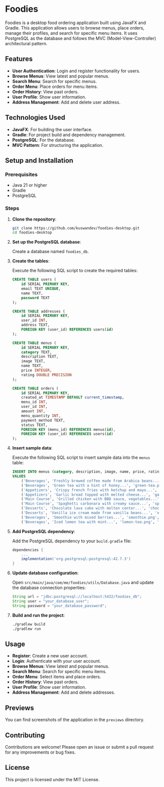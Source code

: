 # Foodies

Foodies is a desktop food ordering application built using JavaFX and Gradle. This application allows users to browse menus, place orders, manage their profiles, and search for specific menu items. It uses PostgreSQL as the database and follows the MVC (Model-View-Controller) architectural pattern.

## Features

- **User Authentication**: Login and register functionality for users.
- **Browse Menus**: View latest and popular menus.
- **Search Menu**: Search for specific menus.
- **Order Menu**: Place orders for menu items.
- **Order History**: View past orders.
- **User Profile**: Show user information.
- **Address Management**: Add and delete user address.

## Technologies Used

- **JavaFX**: For building the user interface.
- **Gradle**: For project build and dependency management.
- **PostgreSQL**: For the database.
- **MVC Pattern**: For structuring the application.

## Setup and Installation

### Prerequisites

- Java 21 or higher
- Gradle
- PostgreSQL

### Steps

1.  **Clone the repository**:

    ```bash
    git clone https://github.com/kuswandev/foodies-desktop.git
    cd foodies-desktop
    ```

2.  **Set up the PostgreSQL database**:

    Create a database named `foodies_db`.

3.  **Create the tables**:

    Execute the following SQL script to create the required tables:

    ```sql
    CREATE TABLE users (
        id SERIAL PRIMARY KEY,
        email TEXT UNIQUE,
        name TEXT,
        password TEXT
    );

    CREATE TABLE addresses (
        id SERIAL PRIMARY KEY,
        user_id INT,
        address TEXT,
        FOREIGN KEY (user_id) REFERENCES users(id)
    );

    CREATE TABLE menus (
        id SERIAL PRIMARY KEY,
        category TEXT,
        description TEXT,
        image TEXT,
        name TEXT,
        price INTEGER,
        rating DOUBLE PRECISION
    );

    CREATE TABLE orders (
        id SERIAL PRIMARY KEY,
        created_at TIMESTAMP DEFAULT current_timestamp,
        menu_id INT,
        user_id INT,
        amount INT,
        menu_quantity INT,
        payment_method TEXT,
        status TEXT,
        FOREIGN KEY (menu_id) REFERENCES menus(id),
        FOREIGN KEY (user_id) REFERENCES users(id)
    );
    ```

4.  **Insert sample data**:

    Execute the following SQL script to insert sample data into the `menus` table:

    ```sql
    INSERT INTO menus (category, description, image, name, price, rating)
    VALUES
        ('Beverages', 'Freshly brewed coffee made from Arabica beans...', 'coffee.png', 'Coffee', 15000, 4.5),
        ('Beverages', 'Green tea with a hint of honey...', 'green-tea.png', 'Green Tea', 20000, 4.7),
        ('Appetizers', 'Crispy french fries with ketchup and mayo...', 'fries.png', 'French Fries', 25000, 4.3),
        ('Appetizers', 'Garlic bread topped with melted cheese...', 'garlic-bread.png', 'Garlic Bread', 30000, 4.6),
        ('Main Course', 'Grilled chicken with BBQ sauce, vegetables...', 'grilled-chicken.png', 'Grilled Chicken', 60000, 4.8),
        ('Main Course', 'Spaghetti carbonara with creamy sauce...', 'spaghetti.png', 'Spaghetti Carbonara', 55000, 4.4),
        ('Desserts', 'Chocolate lava cake with molten center...', 'chocolate-lava.png', 'Chocolate Lava Cake', 45000, 4.9),
        ('Desserts', 'Vanilla ice cream made from vanilla beans...', 'vanilla-ice-cream.png', 'Vanilla Ice Cream', 20000, 4.2),
        ('Beverages', 'Smoothie with mixed berries...', 'smoothie.png', 'Berry Smoothie', 35000, 4.5),
        ('Beverages', 'Iced lemon tea with mint...', 'lemon-tea.png', 'Iced Lemon Tea', 18000, 4.1);
    ```

5.  **Add PostgreSQL dependency**:

    Add the PostgreSQL dependency to your `build.gradle` file:

    ```gradle
    dependencies {
        ...
        implementation('org.postgresql:postgresql:42.7.3')
    }
    ```

6.  **Update database configuration**:

    Open `src/main/java/com/me/foodies/utils/Database.java` and update the database connection properties:

    ```java
    String url = "jdbc:postgresql://localhost:5432/foodies_db";
    String user = "your_database_user";
    String password = "your_database_password";
    ```

7.  **Build and run the project**:

    ```sh
    ./gradlew build
    ./gradlew run
    ```

## Usage

- **Register**: Create a new user account.
- **Login**: Authenticate with your user account.
- **Browse Menus**: View latest and popular menus.
- **Search Menu**: Search for specific menu items.
- **Order Menu**: Select items and place orders.
- **Order History**: View past orders.
- **User Profile**: Show user information.
- **Address Management**: Add and delete addresses.

## Previews

You can find screenshots of the application in the `previews` directory.

## Contributing

Contributions are welcome! Please open an issue or submit a pull request for any improvements or bug fixes.

## License

This project is licensed under the MIT License.
